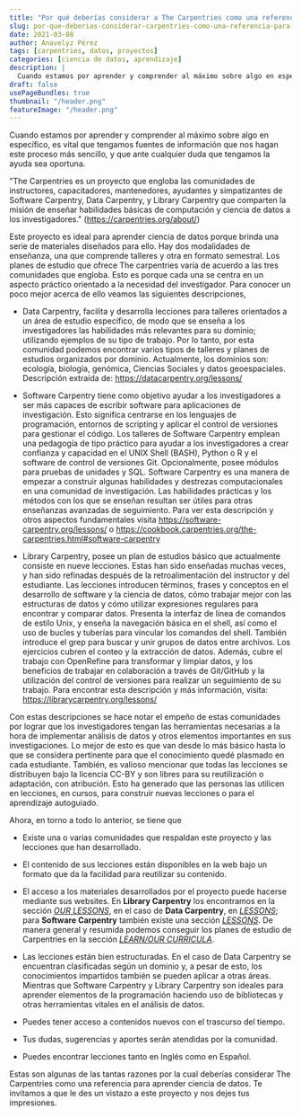 ```yaml
---
title: "Por qué deberías considerar a The Carpentries como una referencia para aprender ciencia de datos"
slug: por-que-deberias-considerar-carpentries-como-una-referencia-para-aprender-ciencia-de-datos
date: 2021-03-08
author: Anavelyz Pérez
tags: [carpentries, datos, proyectos]
categories: [ciencia de datos, aprendizaje]
description: |
  Cuando estamos por aprender y comprender al máximo sobre algo en específico, es vital que tengamos fuentes de información que nos hagan este proceso más sencillo, y que ante cualquier duda que tengamos la ayuda sea oportuna.
draft: false
usePageBundles: true
thumbnail: "/header.png"
featureImage: "/header.png"
---
```



<!-- # Por qué deberías considerar a The Carpentries como una referencia para aprender ciencia de datos -->

Cuando estamos por aprender y comprender al máximo sobre algo en específico, es vital que tengamos fuentes de información que nos hagan este proceso más sencillo, y que ante cualquier duda que tengamos la ayuda sea oportuna.

<!-- TEASER_END -->

"The Carpentries es un proyecto que engloba las comunidades de instructores, capacitadores, mantenedores, ayudantes y simpatizantes de Software Carpentry, Data Carpentry, y Library Carpentry que comparten la misión de enseñar habilidades básicas de computación y ciencia de datos a los investigadores."
(https://carpentries.org/about/)

Este proyecto es ideal para aprender ciencia de datos porque brinda una serie de materiales diseñados para ello. Hay dos modalidades de enseñanza, una que comprende talleres y otra en formato semestral. Los planes de estudio que ofrece The carpentries varía de acuerdo a las tres comunidades que engloba. Esto es porque cada una se centra en un aspecto práctico orientado a la necesidad del investigador. Para conocer un poco mejor acerca de ello veamos las siguientes descripciones,

- Data Carpentry, facilita y desarrolla lecciones para talleres orientados a un área de estudio específico, de modo que se enseña a los investigadores las habilidades más relevantes para su dominio; utilizando ejemplos de su tipo de trabajo. Por lo tanto, por esta comunidad podemos encontrar varios tipos de talleres y planes de estudios organizados por dominio. Actualmente, los dominios son: ecología, biología, genómica, Ciencias Sociales y datos geoespaciales. Descripción extraída de: https://datacarpentry.org/lessons/

- Software Carpentry tiene como objetivo ayudar a los investigadores a ser más capaces de escribir software para aplicaciones de investigación. Esto significa centrarse en los lenguajes de programación, entornos de scripting y aplicar el control de versiones para gestionar el código.
  Los talleres de Software Carpentry emplean una pedagogía de tipo práctico para ayudar a los investigadores a crear confianza y capacidad en el UNIX Shell (BASH), Python o R y el software de control de versiones Git. Opcionalmente, posee módulos para pruebas de unidades y SQL.
  Software Carpentry es una manera de empezar a construir algunas habilidades y destrezas computacionales en una comunidad de investigación. Las habilidades prácticas y los métodos con los que se enseñan resultan ser útiles para otras enseñanzas avanzadas de seguimiento. Para ver esta descripción y otros aspectos fundamentales visita https://software-carpentry.org/lessons/ o https://cookbook.carpentries.org/the-carpentries.html#software-carpentry

- Library Carpentry, posee un plan de estudios básico que actualmente consiste en nueve lecciones. Estas han sido enseñadas muchas veces, y han sido refinadas después de la retroalimentación del instructor y del estudiante. Las lecciones introducen términos, frases y conceptos en el desarrollo de software y la ciencia de datos, cómo trabajar mejor con las estructuras de datos y cómo utilizar expresiones regulares para encontrar y comparar datos. Presenta la interfaz de línea de comandos de estilo Unix, y enseña la navegación básica en el shell, así como el uso de bucles y tuberías para vincular los comandos del shell. También introduce el grep para buscar y unir grupos de datos entre archivos. Los ejercicios cubren el conteo y la extracción de datos. Además, cubre el trabajo con OpenRefine para transformar y limpiar datos, y los beneficios de trabajar en colaboración a través de Git/GitHub y la utilización del control de versiones para realizar un seguimiento de su trabajo. Para encontrar esta descripción y más información, visita: https://librarycarpentry.org/lessons/

Con estas descripciones se hace notar el empeño de estas comunidades por lograr que los investigadores tengan las herramientas necesarias a la hora de implementar análisis de datos y otros elementos importantes en sus investigaciones. Lo mejor de esto es que van desde lo más básico hasta lo que se considera pertinente para que el conocimiento quedé plasmado en cada estudiante.
También, es valioso mencionar que todas las lecciones se distribuyen bajo la licencia CC-BY y son libres para su reutilización o adaptación, con atribución. Esto ha generado que las personas las utilicen en lecciones, en cursos, para construir nuevas lecciones o para el aprendizaje autoguiado.

Ahora, en torno a todo lo anterior, se tiene que

- Existe una o varias comunidades que respaldan este proyecto y las lecciones que han desarrollado.

- El contenido de sus lecciones están disponibles en la web bajo un formato que da la facilidad para reutilizar su contenido.

- El acceso a los materiales desarrollados por el proyecto puede hacerse mediante sus websites.
En **Library Carpentry** los encontramos en la sección [*OUR LESSONS*](https://librarycarpentry.org/lessons), en el caso de **Data Carpentry**, en [*LESSONS*](https://datacarpentry.org/lessons/); para **Software Carpentry** también existe una sección [*LESSONS*](https://software-carpentry.org/lessons/). De manera general y resumida podemos conseguir los planes de estudio de Carpentries en la sección [*LEARN/OUR CURRICULA*](https://carpentries.org/workshops-curricula/).

- Las lecciones están bien estructuradas. En el caso de Data Carpentry se encuentran clasificadas según un dominio y, a pesar de esto, los conocimientos impartidos también se pueden aplicar a otras áreas. Mientras que Software Carpentry y Library Carpentry son ideales para aprender elementos de la programación haciendo uso de bibliotecas y otras herramientas vitales en el análisis de datos.

- Puedes tener acceso a contenidos nuevos con el trascurso del tiempo.

- Tus dudas, sugerencias y aportes serán atendidas por la comunidad.

- Puedes encontrar lecciones tanto en Inglés como en Español.

Estas son algunas de las tantas razones por la cual deberías considerar The Carpentries como una referencia para aprender ciencia de datos. Te invitamos a que le des un vistazo a este proyecto y nos dejes tus impresiones.
